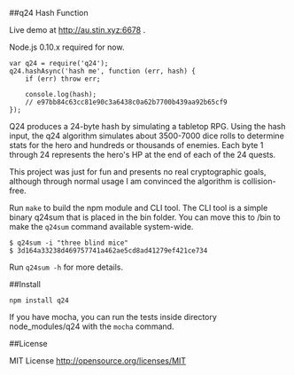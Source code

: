 
##q24 Hash Function

Live demo at http://au.stin.xyz:6678 .

Node.js 0.10.x required for now.

```
var q24 = require('q24');
q24.hashAsync('hash me', function (err, hash) {
	if (err) throw err;

	console.log(hash);
	// e97bb84c63cc81e90c3a6438c0a62b7700b439aa92b65cf9
});
```

Q24 produces a 24-byte hash by simulating a tabletop RPG. Using the hash input, the q24 algorithm simulates about 3500-7000 dice rolls to determine stats for the hero and hundreds or thousands of enemies. Each byte 1 through 24 represents the hero's HP at the end of each of the 24 quests.

This project was just for fun and presents no real cryptographic goals, although through normal usage I am convinced the algorithm is collision-free.

Run ```make``` to build the npm module and CLI tool. The CLI tool is a simple binary q24sum that is placed in the bin folder. You can move this to /bin to make the ```q24sum``` command available system-wide.

```
$ q24sum -i "three blind mice"
$ 3d164a33238d469757741a462ae5cd8ad41279ef421ce734
```

Run ```q24sum -h``` for more details.

##Install

```npm install q24```

If you have mocha, you can run the tests inside directory node_modules/q24 with the ```mocha``` command.

##License

MIT License
http://opensource.org/licenses/MIT
